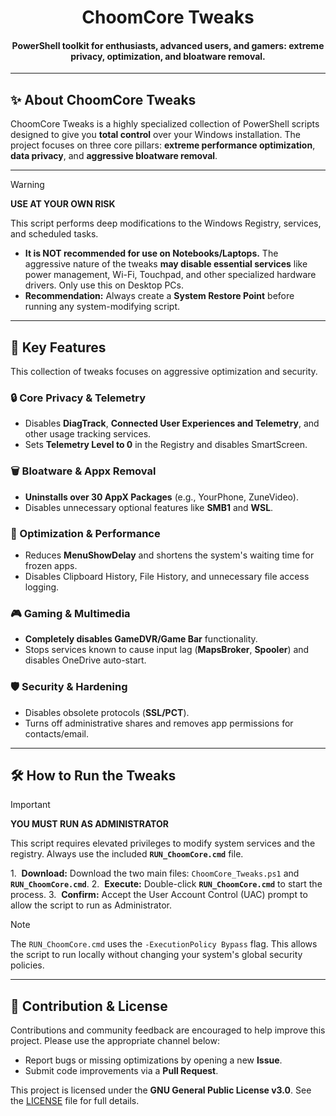 <div align="center">
  <h1>ChoomCore Tweaks</h1>
</div>

<div align="center">
  <h4>PowerShell toolkit for enthusiasts, advanced users, and gamers: extreme privacy, optimization, and bloatware removal.</h4>
</div>

---

## ✨ About ChoomCore Tweaks

ChoomCore Tweaks is a highly specialized collection of PowerShell scripts designed to give you **total control** over your Windows installation. The project focuses on three core pillars: **extreme performance optimization**, **data privacy**, and **aggressive bloatware removal**.

---

> [!WARNING]
> **USE AT YOUR OWN RISK**
> 
> This script performs deep modifications to the Windows Registry, services, and scheduled tasks.
> 
> * **It is NOT recommended for use on Notebooks/Laptops.** The aggressive nature of the tweaks **may disable essential services** like power management, Wi-Fi, Touchpad, and other specialized hardware drivers. Only use this on Desktop PCs.
> * **Recommendation:** Always create a **System Restore Point** before running any system-modifying script.

---

## 🚀 Key Features

This collection of tweaks focuses on aggressive optimization and security.

### 🔒 Core Privacy & Telemetry
* Disables **DiagTrack**, **Connected User Experiences and Telemetry**, and other usage tracking services.
* Sets **Telemetry Level to 0** in the Registry and disables SmartScreen.

### 🗑️ Bloatware & Appx Removal
* **Uninstalls over 30 AppX Packages** (e.g., YourPhone, ZuneVideo).
* Disables unnecessary optional features like **SMB1** and **WSL**.

### 🚀 Optimization & Performance
* Reduces **MenuShowDelay** and shortens the system's waiting time for frozen apps.
* Disables Clipboard History, File History, and unnecessary file access logging.

### 🎮 Gaming & Multimedia
* **Completely disables GameDVR/Game Bar** functionality.
* Stops services known to cause input lag (**MapsBroker**, **Spooler**) and disables OneDrive auto-start.

### 🛡️ Security & Hardening
* Disables obsolete protocols (**SSL/PCT**).
* Turns off administrative shares and removes app permissions for contacts/email.

---

## 🛠️ How to Run the Tweaks

> [!IMPORTANT]
> **YOU MUST RUN AS ADMINISTRATOR**
> 
> This script requires elevated privileges to modify system services and the registry. Always use the included **`RUN_ChoomCore.cmd`** file.

1.  **Download:** Download the two main files: `ChoomCore_Tweaks.ps1` and **`RUN_ChoomCore.cmd`**.
2.  **Execute:** Double-click **`RUN_ChoomCore.cmd`** to start the process.
3.  **Confirm:** Accept the User Account Control (UAC) prompt to allow the script to run as Administrator.

> [!NOTE]
> The `RUN_ChoomCore.cmd` uses the `-ExecutionPolicy Bypass` flag. This allows the script to run locally without changing your system's global security policies.

---

## 🤝 Contribution & License

Contributions and community feedback are encouraged to help improve this project. Please use the appropriate channel below:

* Report bugs or missing optimizations by opening a new **Issue**.
* Submit code improvements via a **Pull Request**.

This project is licensed under the **GNU General Public License v3.0**. See the [LICENSE](LICENSE) file for full details.
